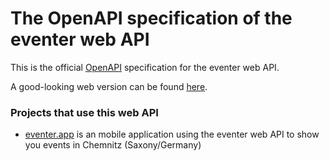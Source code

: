 # The OpenAPI specification of the eventer web API

This is the official [OpenAPI](https://spec.openapis.org/oas/v3.0.3) specification for the eventer web API.

A good-looking web version can be found [here](https://apidoc.eventer.app/).


### Projects that use this web API

- [eventer.app](https://eventer.app) is an mobile application using the eventer web API to show you events in Chemnitz (Saxony/Germany)
